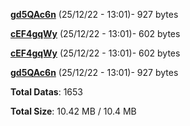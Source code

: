 [**gd5QAc6n**](/data/gd5QAc6n.txt) (25/12/22 - 13:01)- 927 bytes

[**cEF4gqWy**](/data/cEF4gqWy.txt) (25/12/22 - 13:01)- 602 bytes

[**cEF4gqWy**](/data/cEF4gqWy.txt) (25/12/22 - 13:01)- 602 bytes

[**gd5QAc6n**](/data/gd5QAc6n.txt) (25/12/22 - 13:01)- 927 bytes

**Total Datas**: 1653

**Total Size**: 10.42 MB / 10.4 MB
